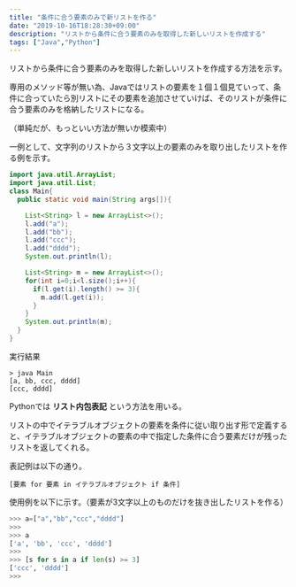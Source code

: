 ```yaml
---
title: "条件に合う要素のみで新リストを作る"
date: "2019-10-16T18:28:30+09:00"
description: "リストから条件に合う要素のみを取得した新しいリストを作成する"
tags: ["Java","Python"]
---
```


リストから条件に合う要素のみを取得した新しいリストを作成する方法を示す。

<div class="note_content_by_programming_language" id="note_content_Java">

専用のメソッド等が無い為、Javaではリストの要素を１個１個見ていって、条件に合っていたら別リストにその要素を追加させていけば、そのリストが条件に合う要素のみを格納したリストになる。  

（単純だが、もっといい方法が無いか模索中）

一例として、文字列のリストから３文字以上の要素のみを取り出したリストを作る例を示す。

```java
import java.util.ArrayList;
import java.util.List;
class Main{
  public static void main(String args[]){

    List<String> l = new ArrayList<>();
    l.add("a");
    l.add("bb");
    l.add("ccc");
    l.add("dddd");
    System.out.println(l);

    List<String> m = new ArrayList<>();
    for(int i=0;i<l.size();i++){
      if(l.get(i).length() >= 3){
        m.add(l.get(i));
      }
    }
    System.out.println(m);
  }
}
```

実行結果
```
> java Main      
[a, bb, ccc, dddd]
[ccc, dddd]
```

</div>
<div class="note_content_by_programming_language" id="note_content_Python">

Pythonでは **リスト内包表記** という方法を用いる。  

リストの中でイテラブルオブジェクトの要素を条件に従い取り出す形で定義すると、イテラブルオブジェクトの要素の中で指定した条件に合う要素だけが残ったリストを返してくれる。  

表記例は以下の通り。  

`[要素 for 要素 in イテラブルオブジェクト if 条件]`  


使用例を以下に示す。（要素が3文字以上のものだけを抜き出したリストを作る）

```python
>>> a=["a","bb","ccc","dddd"] 
>>> 
>>> a
['a', 'bb', 'ccc', 'dddd']
>>> 
>>> [s for s in a if len(s) >= 3] 
['ccc', 'dddd']
>>> 
```

</div>
